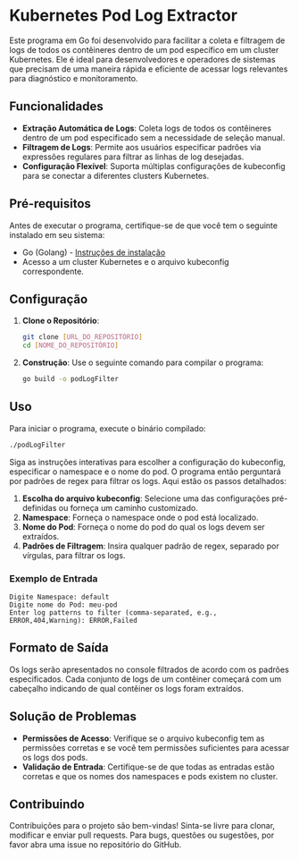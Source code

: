 
# Kubernetes Pod Log Extractor

Este programa em Go foi desenvolvido para facilitar a coleta e filtragem de logs de todos os contêineres dentro de um pod específico em um cluster Kubernetes. Ele é ideal para desenvolvedores e operadores de sistemas que precisam de uma maneira rápida e eficiente de acessar logs relevantes para diagnóstico e monitoramento.

## Funcionalidades

- **Extração Automática de Logs**: Coleta logs de todos os contêineres dentro de um pod especificado sem a necessidade de seleção manual.
- **Filtragem de Logs**: Permite aos usuários especificar padrões via expressões regulares para filtrar as linhas de log desejadas.
- **Configuração Flexível**: Suporta múltiplas configurações de kubeconfig para se conectar a diferentes clusters Kubernetes.

## Pré-requisitos

Antes de executar o programa, certifique-se de que você tem o seguinte instalado em seu sistema:

- Go (Golang) - [Instruções de instalação](https://golang.org/doc/install)
- Acesso a um cluster Kubernetes e o arquivo kubeconfig correspondente.

## Configuração

1. **Clone o Repositório**:
   ```bash
   git clone [URL_DO_REPOSITÓRIO]
   cd [NOME_DO_REPOSITÓRIO]
   ```

2. **Construção**:
   Use o seguinte comando para compilar o programa:
   ```bash
   go build -o podLogFilter
   ```

## Uso

Para iniciar o programa, execute o binário compilado:

```bash
./podLogFilter
```

Siga as instruções interativas para escolher a configuração do kubeconfig, especificar o namespace e o nome do pod. O programa então perguntará por padrões de regex para filtrar os logs. Aqui estão os passos detalhados:

1. **Escolha do arquivo kubeconfig**: Selecione uma das configurações pré-definidas ou forneça um caminho customizado.
2. **Namespace**: Forneça o namespace onde o pod está localizado.
3. **Nome do Pod**: Forneça o nome do pod do qual os logs devem ser extraídos.
4. **Padrões de Filtragem**: Insira qualquer padrão de regex, separado por vírgulas, para filtrar os logs.

### Exemplo de Entrada

```plaintext
Digite Namespace: default
Digite nome do Pod: meu-pod
Enter log patterns to filter (comma-separated, e.g., ERROR,404,Warning): ERROR,Failed
```

## Formato de Saída

Os logs serão apresentados no console filtrados de acordo com os padrões especificados. Cada conjunto de logs de um contêiner começará com um cabeçalho indicando de qual contêiner os logs foram extraídos.

## Solução de Problemas

- **Permissões de Acesso**: Verifique se o arquivo kubeconfig tem as permissões corretas e se você tem permissões suficientes para acessar os logs dos pods.
- **Validação de Entrada**: Certifique-se de que todas as entradas estão corretas e que os nomes dos namespaces e pods existem no cluster.

## Contribuindo

Contribuições para o projeto são bem-vindas! Sinta-se livre para clonar, modificar e enviar pull requests. Para bugs, questões ou sugestões, por favor abra uma issue no repositório do GitHub.
